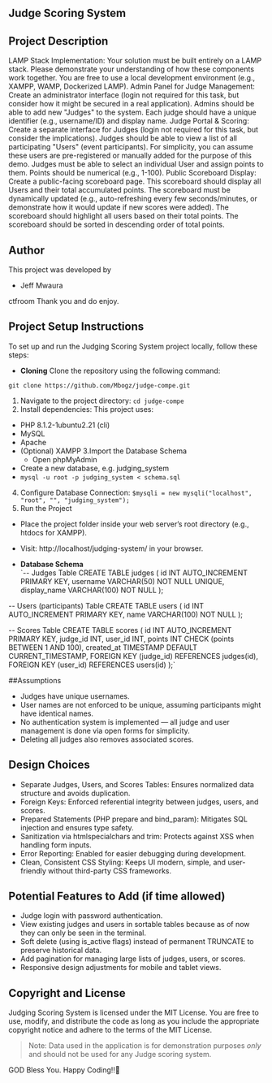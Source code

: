 ## Judge Scoring System

## Project Description

LAMP Stack Implementation: Your solution must be built entirely on a LAMP stack. Please demonstrate your understanding of how these components work together. You are free to use a local development environment (e.g., XAMPP, WAMP, Dockerized LAMP).
Admin Panel for Judge Management:
Create an administrator interface (login not required for this task, but consider how it might be secured in a real application).
Admins should be able to add new "Judges" to the system. Each judge should have a unique identifier (e.g., username/ID) and display name.
Judge Portal & Scoring:
Create a separate interface for Judges (login not required for this task, but consider the implications).
Judges should be able to view a list of all participating "Users" (event participants). For simplicity, you can assume these users are pre-registered or manually added for the purpose of this demo.
Judges must be able to select an individual User and assign points to them. Points should be numerical (e.g., 1-100).
Public Scoreboard Display:
Create a public-facing scoreboard page.
This scoreboard should display all Users and their total accumulated points.
The scoreboard must be dynamically updated (e.g., auto-refreshing every few seconds/minutes, or demonstrate how it would update if new scores were added).
The scoreboard should highlight all users based on their total points.
The scoreboard should be sorted in descending order of total points.
  
## Author

This project was developed by 
- Jeff Mwaura


ctfroom Thank you and do enjoy.


## Project Setup Instructions

To set up and run the Judging Scoring System project locally, follow these steps:
- **Cloning** Clone the repository using the following command:
```
git clone https://github.com/Mbogz/judge-compe.git
```
1. Navigate to the project directory: `cd judge-compe`
2. Install dependencies:
This project uses:
- PHP 8.1.2-1ubuntu2.21 (cli) 
- MySQL
- Apache
- (Optional) XAMPP
3.Import the Database Schema
  - Open phpMyAdmin
- Create a new database, e.g. judging_system
- `mysql -u root -p judging_system < schema.sql`
4. Configure Database Connection: `$mysqli = new mysqli("localhost", "root", "", "judging_system");`
5. Run the Project
  - Place the project folder inside your web server’s root directory (e.g., htdocs for XAMPP).
- Visit: http://localhost/judging-system/ in your browser.


- **Database Schema**  
`-- Judges Table
CREATE TABLE judges (
    id INT AUTO_INCREMENT PRIMARY KEY,
    username VARCHAR(50) NOT NULL UNIQUE,
    display_name VARCHAR(100) NOT NULL
);

-- Users (participants) Table
CREATE TABLE users (
    id INT AUTO_INCREMENT PRIMARY KEY,
    name VARCHAR(100) NOT NULL
);

-- Scores Table
CREATE TABLE scores (
    id INT AUTO_INCREMENT PRIMARY KEY,
    judge_id INT,
    user_id INT,
    points INT CHECK (points BETWEEN 1 AND 100),
    created_at TIMESTAMP DEFAULT CURRENT_TIMESTAMP,
    FOREIGN KEY (judge_id) REFERENCES judges(id),
    FOREIGN KEY (user_id) REFERENCES users(id)
);`

##Assumptions
- Judges have unique usernames.
- User names are not enforced to be unique, assuming participants might have identical names.
- No authentication system is implemented — all judge and user management is done via open forms for simplicity.
- Deleting all judges also removes associated scores.


## Design Choices
- Separate Judges, Users, and Scores Tables: Ensures normalized data structure and avoids duplication.
- Foreign Keys: Enforced referential integrity between judges, users, and scores.
- Prepared Statements (PHP prepare and bind_param): Mitigates SQL injection and ensures type safety.
- Sanitization via htmlspecialchars and trim: Protects against XSS when handling form inputs.
- Error Reporting: Enabled for easier debugging during development.
- Clean, Consistent CSS Styling: Keeps UI modern, simple, and user-friendly without third-party CSS frameworks.





##  Potential Features to Add (if time allowed)
- Judge login with password authentication.
- View existing judges and users in sortable tables because as of now they can only be seen in the terminal.
- Soft delete (using is_active flags) instead of permanent TRUNCATE to preserve historical data.
- Add pagination for managing large lists of judges, users, or scores.
-  Responsive design adjustments for mobile and tablet views.



## Copyright and License

Judging Scoring System is licensed under the MIT License. 
You are free to use, modify, and distribute the code as long as you include the appropriate copyright notice and adhere to the terms of the MIT License.

> Note: Data used in the application is for demonstration purposes *only* and should not be used for any Judge scoring system.

GOD Bless You. Happy Coding!!🤗
